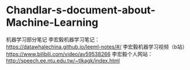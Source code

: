 # Chandlar-s-document-about-Machine-Learning
机器学习部分笔记
李宏毅机器学习笔记：https://datawhalechina.github.io/leeml-notes/#/
李宏毅机器学习视频（b站）https://www.bilibili.com/video/av59538266
李宏毅个人网站：http://speech.ee.ntu.edu.tw/~tlkagk/index.html
